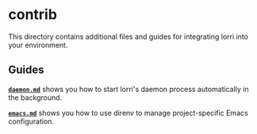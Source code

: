 # contrib

This directory contains additional files and guides for integrating lorri into your environment.

## Guides

[**`daemon.md`**](daemon.md) shows you how to start lorri's daemon process automatically in the background.

[**`emacs.md`**](emacs.md) shows you how to use direnv to manage project-specific Emacs configuration.
